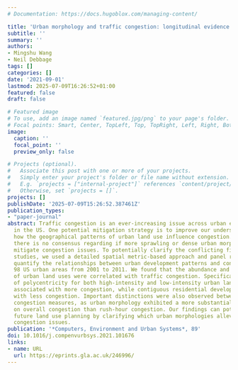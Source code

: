 ```yaml
---
# Documentation: https://docs.hugoblox.com/managing-content/

title: 'Urban morphology and traffic congestion: longitudinal evidence from US cities'
subtitle: ''
summary: ''
authors:
- Mingshu Wang
- Neil Debbage
tags: []
categories: []
date: '2021-09-01'
lastmod: 2025-07-09T16:26:52+01:00
featured: false
draft: false

# Featured image
# To use, add an image named `featured.jpg/png` to your page's folder.
# Focal points: Smart, Center, TopLeft, Top, TopRight, Left, Right, BottomLeft, Bottom, BottomRight.
image:
  caption: ''
  focal_point: ''
  preview_only: false

# Projects (optional).
#   Associate this post with one or more of your projects.
#   Simply enter your project's folder or file name without extension.
#   E.g. `projects = ["internal-project"]` references `content/project/deep-learning/index.md`.
#   Otherwise, set `projects = []`.
projects: []
publishDate: '2025-07-09T15:26:52.387461Z'
publication_types:
- "paper-journal"
abstract: Traffic congestion is an ever-increasing issue across urban environments
  in the US. One potential mitigation strategy is to improve our understanding of
  how the geographical patterns of urban land use influence congestion. Unfortunately,
  there is no consensus regarding if more sprawling or dense urban morphologies help
  mitigate congestion issues. To potentially clarify the conflicting findings of previous
  studies, we used a detailed spatial metric-based approach and panel regression to
  quantify the relationships between urban development patterns and congestion in
  98 US urban areas from 2001 to 2011. We found that the abundance and spatial configuration
  of urban land uses were correlated with traffic congestion. Specifically, high degrees
  of polycentricity for both high-intensity and low-intensity urban land uses were
  associated with more congestion, while contiguous residential development was correlated
  with less congestion. Important distinctions were also observed between different
  congestion measures, as urban morphology exhibited a more substantial influence
  on overall congestion than rush-hour congestion. Our findings can potentially inform
  future land use planning by clarifying which urban morphologies alleviate traffic
  congestion issues.
publication: '*Computers, Environment and Urban Systems*, 89'
doi: 10.1016/j.compenvurbsys.2021.101676
links:
- name: URL
  url: https://eprints.gla.ac.uk/246996/
---
```

